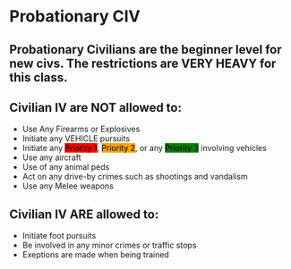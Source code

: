 # Probationary CIV

## Probationary Civilians are the beginner level for new civs. The restrictions are VERY HEAVY for this class.

## Civilian IV are NOT allowed to:
- Use Any Firearms or Explosives
- Initiate any VEHICLE pursuits
- Initiate any <span style="background-color: rgb(255,0,0)"><span style="color:black">Priority 1</span></span>, <span style="background-color: rgb(255,165,0)"><span style="color:black">Priority 2</span></span>, or any <span style="background-color: rgb(0,128,0)"><span style="color:black">Priority 3</span></span> involving vehicles
- Use any aircraft
- Use of any animal peds
- Act on any drive-by crimes such as shootings and vandalism
- Use any Melee weapons

## Civilian IV ARE allowed to:
- Initiate foot pursuits
- Be involved in any minor crimes or traffic stops
- Exeptions are made when being trained